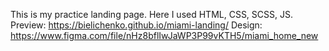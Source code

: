 This is my practice landing page. Here I used HTML, CSS, SCSS, JS.
Preview: https://bielichenko.github.io/miami-landing/
Design: https://www.figma.com/file/nHz8bflIwJaWP3P99vKTH5/miami_home_new
